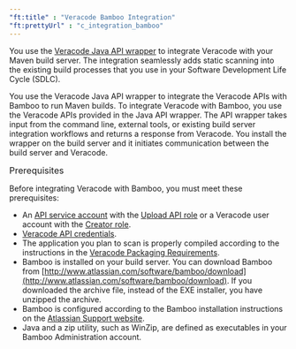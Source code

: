 ```yaml
---
"ft:title" : "Veracode Bamboo Integration"
"ft:prettyUrl" : "c_integration_bamboo"
---
```

You use the [Veracode Java API wrapper](https://docs.veracode.com/r/c_about_wrappers) to integrate Veracode with your Maven build server. The integration seamlessly adds static scanning into the existing build processes that you use in your Software Development Life Cycle (SDLC).

You use the Veracode Java API wrapper to integrate the Veracode APIs with Bamboo to run Maven builds. To integrate Veracode with Bamboo, you use the Veracode APIs provided in the Java API wrapper. The API wrapper takes input from the command line, external tools, or existing build server integration workflows and returns a response from Veracode. You install the wrapper on the build server and it initiates communication between the build server and Veracode.

<p><span style="font-size: medium;">Prerequisites</span></p>

Before integrating Veracode with Bamboo, you must meet these prerequisites:

- An [API service account](https://docs.veracode.com/r/c_about_veracode_accounts) with the [Upload API role](https://docs.veracode.com/r/c_API_roles_details) or a Veracode user account with the [Creator role](https://docs.veracode.com/r/c_role_permissions).
- [Veracode API credentials](https://docs.veracode.com/r/c_api_credentials3).
- The application you plan to scan is properly compiled according to the instructions in the [Veracode Packaging Requirements](https://docs.veracode.com/r/compilation_packaging).
- Bamboo is installed on your build server. You can download Bamboo from [http://www.atlassian.com/software/bamboo/download](http://www.atlassian.com/software/bamboo/download). If you downloaded the archive file, instead of the EXE installer, you have unzipped the archive.
- Bamboo is configured according to the Bamboo installation instructions on the [Atlassian Support website](https://support.atlassian.com/bamboo/).
- Java and a zip utility, such as WinZip, are defined as executables in your Bamboo Administration account.